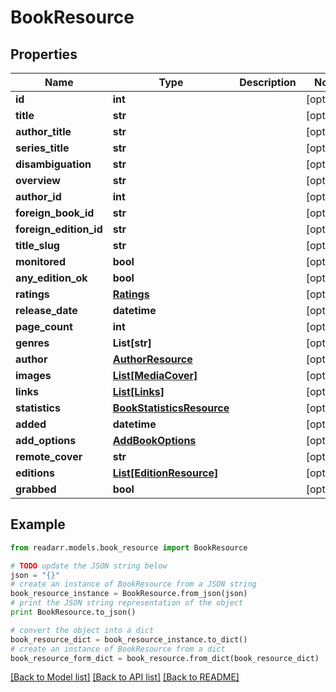 # BookResource


## Properties
Name | Type | Description | Notes
------------ | ------------- | ------------- | -------------
**id** | **int** |  | [optional] 
**title** | **str** |  | [optional] 
**author_title** | **str** |  | [optional] 
**series_title** | **str** |  | [optional] 
**disambiguation** | **str** |  | [optional] 
**overview** | **str** |  | [optional] 
**author_id** | **int** |  | [optional] 
**foreign_book_id** | **str** |  | [optional] 
**foreign_edition_id** | **str** |  | [optional] 
**title_slug** | **str** |  | [optional] 
**monitored** | **bool** |  | [optional] 
**any_edition_ok** | **bool** |  | [optional] 
**ratings** | [**Ratings**](Ratings.md) |  | [optional] 
**release_date** | **datetime** |  | [optional] 
**page_count** | **int** |  | [optional] 
**genres** | **List[str]** |  | [optional] 
**author** | [**AuthorResource**](AuthorResource.md) |  | [optional] 
**images** | [**List[MediaCover]**](MediaCover.md) |  | [optional] 
**links** | [**List[Links]**](Links.md) |  | [optional] 
**statistics** | [**BookStatisticsResource**](BookStatisticsResource.md) |  | [optional] 
**added** | **datetime** |  | [optional] 
**add_options** | [**AddBookOptions**](AddBookOptions.md) |  | [optional] 
**remote_cover** | **str** |  | [optional] 
**editions** | [**List[EditionResource]**](EditionResource.md) |  | [optional] 
**grabbed** | **bool** |  | [optional] 

## Example

```python
from readarr.models.book_resource import BookResource

# TODO update the JSON string below
json = "{}"
# create an instance of BookResource from a JSON string
book_resource_instance = BookResource.from_json(json)
# print the JSON string representation of the object
print BookResource.to_json()

# convert the object into a dict
book_resource_dict = book_resource_instance.to_dict()
# create an instance of BookResource from a dict
book_resource_form_dict = book_resource.from_dict(book_resource_dict)
```
[[Back to Model list]](../README.md#documentation-for-models) [[Back to API list]](../README.md#documentation-for-api-endpoints) [[Back to README]](../README.md)


